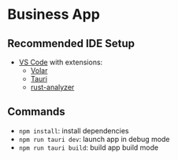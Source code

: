 # Business App


## Recommended IDE Setup

- [VS Code](https://code.visualstudio.com/) with extensions:
  - [Volar](https://marketplace.visualstudio.com/items?itemName=Vue.volar) 
  - [Tauri](https://marketplace.visualstudio.com/items?itemName=tauri-apps.tauri-vscode) 
  - [rust-analyzer](https://marketplace.visualstudio.com/items?itemName=rust-lang.rust-analyzer)

## Commands
- `npm install`: install dependencies
- `npm run tauri dev`: launch app in debug mode
- `npm run tauri build`: build app build mode

